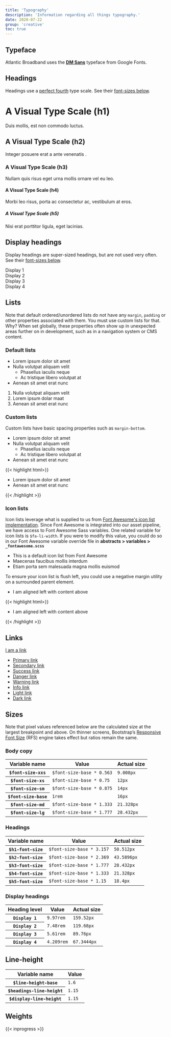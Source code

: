 ```yaml
---
title: 'Typography'
description: 'Information regarding all things typography.'
date: 2020-07-22
group: 'creative'
toc: true
---
```


## Typeface

Atlantic Broadband uses the [**DM Sans**](https://fonts.google.com/specimen/DM+Sans) typeface from Google Fonts.

## Headings
Headings use a [perfect fourth](https://type-scale.com/?size=16&scale=1.333&text=A%20Visual%20Type%20Scale&font=DM%20Sans&fontweight=400&bodyfont=Poppins&bodyfontweight=400&lineheight=1.65&backgroundcolor=white&fontcolor=%23333&preview=false) type scale. See their [font-sizes below](#sizes).


<h1>A Visual Type Scale (h1)</h1>
<p>Duis mollis, est non commodo luctus.</p>
<h2 class="mt-0">A Visual Type Scale (h2)</h2>
<p>Integer posuere erat a ante venenatis .</p>
<h3 class="mt-0">A Visual Type Scale (h3)</h3>
<p>Nullam quis risus eget urna mollis ornare vel eu leo. </p>
<h4>A Visual Type Scale (h4)</h4>
<p>Morbi leo risus, porta ac consectetur ac, vestibulum at eros.</p>
<h5>A Visual Type Scale (h5)</h5>
<p>Nisi erat porttitor ligula, eget lacinias.</p>

## Display headings

Display headings are super-sized headings, but are not used very often. See their [font-sizes below](#sizes).

<div class="display-1">Display 1</div>
<div class="display-2">Display 2</div>
<div class="display-3">Display 3</div>
<div class="display-4">Display 4</div>

## Lists

Note that default ordered/unordered lists do not have any `margin`, `padding` or other properties associated with them. You must use custom lists for that. Why? When set globally, these properties often show up in unexpected areas further on in development, such as in a navigation system or CMS content.

### Default lists

<ul>
    <li>Lorem ipsum dolor sit amet</li>
    <li>Nulla volutpat aliquam velit
        <ul>
            <li>Phasellus iaculis neque</li>
            <li>Ac tristique libero volutpat at</li>
        </ul>
    </li>
    <li>Aenean sit amet erat nunc</li>
</ul>

<ol>
    <li>Nulla volutpat aliquam velit</li>
    <li>Lorem ipsum dolar maat</li>
    <li>Aenean sit amet erat nunc</li>
</ol>

### Custom lists

Custom lists have basic spacing properties such as `margin-bottom`.

<ul class="list">
    <li class="list-item">Lorem ipsum dolor sit amet</li>
    <li class="list-item">Nulla volutpat aliquam velit
        <ul class="list">
            <li class="list-item">Phasellus iaculis neque</li>
            <li class="list-item">Ac tristique libero volutpat at</li>
        </ul>
    </li>
    <li class="list-item">Aenean sit amet erat nunc</li>
</ul>

{{< highlight html>}}
<ul class="list">
    <li class="list-item">Lorem ipsum dolor sit amet</li>
    <li class="list-item">Aenean sit amet erat nunc</li>
</ul>
{{< /highlight >}}

### Icon lists

Icon lists leverage what is supplied to us from [Font Awesome's icon list implementation](https://fontawesome.com/how-to-use/on-the-web/styling/icons-in-a-lists). Since Font Awesome is integrated into our asset pipeline, we have access to Font Awesome Sass variables. One related variable for icon lists is `$fa-li-width`. If you were to modify this value, you could do so in our Font Awesome variable override file in **abstracts > variables > `_fontawesome.scss`**

<ul class="fa-ul list">
    <li class="list-item list-item-icon">
        <span class="fa-li"><i class="fas fa-tv"></i></span>This is a default icon list from Font Awesome
    </li>
    <li class="list-item list-item-icon">
        <span class="fa-li"><i class="fas fa-envelope"></i></span>Maecenas faucibus mollis interdum
    </li>
    <li class="list-item list-item-icon">
        <span class="fa-li"><i class="fas fa-check"></i></span>Etiam porta sem malesuada magna mollis euismod
    </li>
</ul>


To ensure your icon list is flush left, you could use a negative margin utility on a surrounded parent element.

<div class="ml-n3">
    <ul class="fa-ul list">
        <li class="list-item list-item-icon">
            <span class="fa-li"><i class="fas fa-envelope"></i></span>I am aligned left with content above
        </li>
    </ul>
</div>

{{< highlight html>}}
<div class="ml-n2">
    <ul class="fa-ul list ml-n2">
        <li class="list-item list-item-icon">
            <span class="fa-li"><i class="fas fa-envelope"></i></span>I am aligned left with content above
        </li>
    </ul>
</div>
{{< /highlight >}}

## Links

<a href="https://imarc.com">I am a link</a>
 
<ul class="list-unstyled">
    <li><a href="#" class="link-primary">Primary link</a></li>
    <li><a href="#" class="link-secondary">Secondary link</a></li>
    <li><a href="#" class="link-success">Success link</a></li>
    <li><a href="#" class="link-danger">Danger link</a></li>
    <li><a href="#" class="link-warning">Warning link</a></li>
    <li><a href="#" class="link-info">Info link</a></li>
    <li><a href="#" class="link-light">Light link</a></li>
    <li><a href="#" class="link-dark">Dark link</a></li>
</ul>

## Sizes

Note that pixel values referenced below are the calculated size at the largest breakpoint and above. On thinner screens, Bootstrap’s [Responsive Font Size](https://github.com/twbs/rfs) (RFS) engine takes effect but ratios remain the same.

### Body copy

<div class="table-responsive">
    <table class="table caption-top">
        <thead>
            <tr>
                <th scope="col">Variable name</th>
                <th scope="col">Value</th>
                <th scope="col">Actual size</th>
            </tr>
        </thead>
        <tbody>
            <tr>
                <th scope="row"><code>$font-size-xxs</code></th>
                <td><code>$font-size-base * 0.563</code></td>
                <td><code>9.008px</code></td>
            </tr>
            <tr>
                <th scope="row"><code>$font-size-xs</code></th>
                <td><code>$font-size-base * 0.75</code></td>
                <td><code>12px</code></td>
            </tr>
            <tr>
                <th scope="row"><code>$font-size-sm</code></th>
                <td><code>$font-size-base * 0.875</code></td>
                <td><code>14px</code></td>
            </tr>
            <tr class="table-success">
                <th scope="row"><code>$font-size-base</code></th>
                <td><code>1rem</code></td>
                <td><code>16px</code></td>
            </tr>
            <tr>
                <th scope="row"><code>$font-size-md</code></th>
                <td><code>$font-size-base * 1.333</code></td>
                <td><code>21.328px</code></td>
            </tr>
            <tr>
                <th scope="row"><code>$font-size-lg</code></th>
                <td><code>$font-size-base * 1.777</code></td>
                <td><code>28.432px</code></td>
            </tr>
        </tbody>
    </table>
</div>

### Headings

<div class="table-responsive">
    <table class="table caption-top">
        <thead>
            <tr>
                <th scope="col">Variable name</th>
                <th scope="col">Value</th>
                <th scope="col">Actual size</th>
            </tr>
        </thead>
        <tbody>
            <tr>
                <th scope="row"><code>$h1-font-size</code></th>
                <td><code>$font-size-base * 3.157</code></td>
                <td><code>50.512px</code></td>
            </tr>
            <tr>
                <th scope="row"><code>$h2-font-size</code></th>
                <td><code>$font-size-base * 2.369</code></td>
                <td><code>43.5896px</code></td>
            </tr>
            <tr>
                <th scope="row"><code>$h3-font-size</code></th>
                <td><code>$font-size-base * 1.777</code></td>
                <td><code>28.432px</code></td>
            </tr>
            <tr>
                <th scope="row"><code>$h4-font-size</code></th>
                <td><code>$font-size-base * 1.333</code></td>
                <td><code>21.328px</code></td>
            </tr>
            <tr>
                <th scope="row"><code>$h5-font-size</code></th>
                <td><code>$font-size-base * 1.15</code></td>
                <td><code>18.4px</code></td>
            </tr>
        </tbody>
    </table>
</div>

### Display headings

<div class="table-responsive">
    <table class="table caption-top">
        <thead>
            <tr>
                <th scope="col">Heading level</th>
                <th scope="col">Value</th>
                <th scope="col">Actual size</th>
            </tr>
        </thead>
        <tbody>
            <tr>
                <th scope="row"><code>Display 1</code></th>
                <td><code>9.97rem</code></td>
                <td><code>159.52px</code></td>
            </tr>
            <tr>
                <th scope="row"><code>Display 2</code></th>
                <td><code>7.48rem</code></td>
                <td><code>119.68px</code></td>
            </tr>
            <tr>
                <th scope="row"><code>Display 3</code></th>
                <td><code>5.61rem</code></td>
                <td><code>89.76px</code></td>
            </tr>
            <tr>
                <th scope="row"><code>Display 4</code></th>
                <td><code>4.209rem</code></td>
                <td><code>67.3444px</code></td>
            </tr>
        </tbody>
    </table>
</div>

## Line-height

<div class="table-responsive">
    <table class="table caption-top">
        <thead>
            <tr>
                <th scope="col">Variable name</th>
                <th scope="col">Value</th>
            </tr>
        </thead>
        <tbody>
            <tr>
                <th scope="row"><code>$line-height-base</code></th>
                <td><code>1.6</code></td>
            </tr>
            <tr>
                <th scope="row"><code>$headings-line-height</code></th>
                <td><code>1.15</code></td>
            </tr>
            <tr>
                <th scope="row"><code>$display-line-height</code></th>
                <td><code>1.15</code></td>
            </tr>
        </tbody>
    </table>
</div>

## Weights

{{< inprogress >}}
